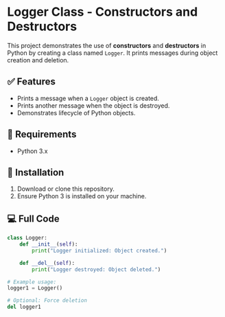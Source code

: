 # Logger Class - Constructors and Destructors

This project demonstrates the use of **constructors** and **destructors** in Python by creating a class named `Logger`. It prints messages during object creation and deletion.

## ✅ Features

- Prints a message when a `Logger` object is created.
- Prints another message when the object is destroyed.
- Demonstrates lifecycle of Python objects.

## 🧰 Requirements

- Python 3.x

## 🚀 Installation

1. Download or clone this repository.
2. Ensure Python 3 is installed on your machine.

## 💻 Full Code

```python
class Logger:
    def __init__(self):
        print("Logger initialized: Object created.")

    def __del__(self):
        print("Logger destroyed: Object deleted.")

# Example usage:
logger1 = Logger()

# Optional: Force deletion
del logger1
